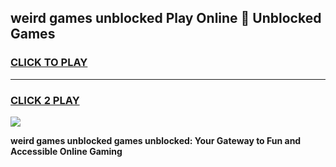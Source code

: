 
## weird games unblocked Play Online 👋 Unblocked Games
<h3>
<a href="https://premium.freeplayer.one?title=weird_games_unblocked&ref=19F">CLICK TO PLAY</a></h3>
<hr>

<h3>
<a href="https://premium.freeplayer.one?title=weird_games_unblocked&ref=19F">CLICK 2 PLAY</a>
  
</h3>

<a href="https://premium.freeplayer.one?title=weird_games_unblocked&ref=19F"><img src="https://clearcache.store/games.png"></a>


**weird games unblocked games unblocked: Your Gateway to Fun and Accessible Online Gaming**
